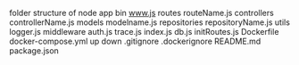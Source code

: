 folder structure of node app
bin
  www.js
routes
  routeName.js
controllers
  controllerName.js
models
  modelname.js
repositories
  repositoryName.js
utils
  logger.js
middleware
  auth.js
  trace.js
index.js
db.js
initRoutes.js
Dockerfile
docker-compose.yml
up
down
.gitignore
.dockerignore
README.md
package.json